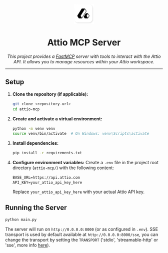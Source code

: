 <center>
<img src="attio.svg" alt="Attio Logo" height="64">
</center>
<h1 style="text-align: center;">Attio MCP Server</h1>

<p style="text-align: center; font-style: italic;">This project provides a <a href="https://gofastmcp.com">FastMCP</a> server with tools to interact with the Attio API. It allows you to manage resources within your Attio workspace.</p>

---

## Setup

1. **Clone the repository (if applicable):**

   ```bash
   git clone <repository-url>
   cd attio-mcp
   ```
2. **Create and activate a virtual environment:**

   ```bash
   python -m venv venv
   source venv/bin/activate  # On Windows: venv\Scripts\activate
   ```
3. **Install dependencies:**

   ```bash
   pip install -r requirements.txt
   ```
4. **Configure environment variables:**
   Create a `.env` file in the project root directory (`attio-mcp/`) with the following content:

   ```env
   BASE_URL=https://api.attio.com
   API_KEY=your_attio_api_key_here
   ```

   Replace `your_attio_api_key_here` with your actual Attio API key.

## Running the Server

```bash
python main.py
```

The server will run on `http://0.0.0.0:8000` (or as configured in `.env`).
SSE transport is used by default available at `http://0.0.0.0:8000/sse`, you can change the transport by setting the `TRANSPORT` ('stdio', 'streamable-http' or 'sse', more info [here](https://gofastmcp.com/deployment/running-server#transport-options)).
